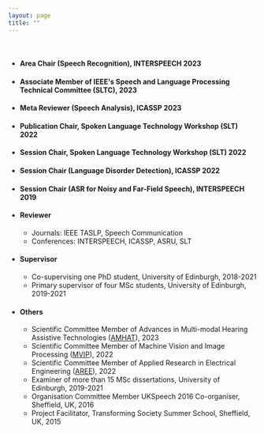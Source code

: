 ```yaml
---
layout: page
title: ""
---
```


<br>

* #### Area Chair (Speech Recognition), INTERSPEECH 2023
* #### Associate Member of IEEE's Speech and Language Processing Technical Committee (SLTC), 2023 
* #### Meta Reviewer (Speech Analysis), ICASSP 2023 
* #### Publication Chair, Spoken Language Technology Workshop (SLT) 2022
* #### Session Chair, Spoken Language Technology Workshop (SLT) 2022
* #### Session Chair (Language Disorder Detection), ICASSP 2022
* #### Session Chair (ASR for Noisy and Far-Field Speech), INTERSPEECH 2019


* #### Reviewer 
   - Journals: IEEE TASLP, Speech Communication
   - Conferences: INTERSPEECH, ICASSP, ASRU, SLT
 
 
* #### Supervisor 
   - Co-supervising one PhD student, University of Edinburgh, 2018-2021
   - Primary supervisor of four MSc students, University of Edinburgh, 2019-2021


* #### Others
   - Scientific Committee Member of Advances in Multi-modal Hearing Assistive Technologies ([AMHAT](https://cogmhear.org/amhat2023/)), 2023
   - Scientific Committee Member of Machine Vision and Image Processing ([MVIP](https://mvip2022.ismvipconf.ir/Sci.php)), 2022
   - Scientific Committee Member of Applied Research in Electrical Engineering ([AREE](https://aree2023.scu.ac.ir/fa/page.php?rid=58)), 2022
   - Examiner of more than 15 MSc dissertations, University of Edinburgh, 2019-2021
   - Organisation Committee Member UKSpeech 2016 Co-organiser, Sheffield, UK, 2016
   - Project Facilitator, Transforming Society Summer School, Sheffield, UK, 2015

